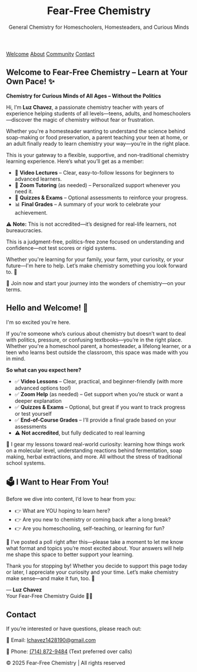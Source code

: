   <header>
    <h1>Fear-Free Chemistry</h1>
    <p>General Chemistry for Homeschoolers, Homesteaders, and Curious Minds</p>
  </header>

  <nav>
    <a href="#welcome">Welcome</a>
    <a href="#about">About</a>
    <a href="#community">Community</a>
    <a href="#contact">Contact</a>
  </nav>

  <section id="welcome">
    <h2>Welcome to Fear-Free Chemistry – Learn at Your Own Pace! ✨</h2>
    <p class="intro"><strong>Chemistry for Curious Minds of All Ages – Without the Politics</strong></p>
    <p class="intro">
      Hi, I’m <strong>Luz Chavez</strong>, a passionate chemistry teacher with years of experience helping students of all levels—teens, adults, and homeschoolers—discover the magic of chemistry without fear or frustration.
    </p>
    <p class="intro">
      Whether you're a homesteader wanting to understand the science behind soap-making or food preservation, a parent teaching your teen at home, or an adult finally ready to learn chemistry your way—you’re in the right place.
    </p>
    <p class="intro">
      This is your gateway to a flexible, supportive, and non-traditional chemistry learning experience. Here’s what you’ll get as a member:
    </p>
    <ul>
      <li>🧪 <strong>Video Lectures</strong> – Clear, easy-to-follow lessons for beginners to advanced learners.</li>
      <li>💬 <strong>Zoom Tutoring</strong> (as needed) – Personalized support whenever you need it.</li>
      <li>📝 <strong>Quizzes & Exams</strong> – Optional assessments to reinforce your progress.</li>
      <li>📊 <strong>Final Grades</strong> – A summary of your work to celebrate your achievement.</li>
    </ul>
    <p class="intro">
      ⚠️ <strong>Note:</strong> This is not accredited—it’s designed for real-life learners, not bureaucracies.
    </p>
    <p class="intro">
      This is a judgment-free, politics-free zone focused on understanding and confidence—not test scores or rigid systems.
    </p>
    <p class="intro">
      Whether you're learning for your family, your farm, your curiosity, or your future—I'm here to help. Let’s make chemistry something you look forward to. 🧡
    </p>
    <p class="intro highlight">🔬 Join now and start your journey into the wonders of chemistry—on your terms.</p>
  </section>

  <section id="about">
    <h2>Hello and Welcome! 👋</h2>
    <p class="intro">I'm so excited you're here.</p>
    <p class="intro">
      If you're someone who’s curious about chemistry but doesn’t want to deal with politics, pressure, or confusing textbooks—you’re in the right place. Whether you're a homeschool parent, a homesteader, a lifelong learner, or a teen who learns best outside the classroom, this space was made with you in mind.
    </p>
    <p class="intro"><strong>So what can you expect here?</strong></p>
    <ul>
      <li>✅ <strong>Video Lessons</strong> – Clear, practical, and beginner-friendly (with more advanced options too!)</li>
      <li>✅ <strong>Zoom Help</strong> (as needed) – Get support when you’re stuck or want a deeper explanation</li>
      <li>✅ <strong>Quizzes & Exams</strong> – Optional, but great if you want to track progress or test yourself</li>
      <li>✅ <strong>End-of-Course Grades</strong> – I’ll provide a final grade based on your assessments</li>
      <li>⚠️ <strong>Not accredited</strong>, but fully dedicated to real learning</li>
    </ul>
    <p class="intro">
      🌿 I gear my lessons toward real-world curiosity: learning how things work on a molecular level, understanding reactions behind fermentation, soap making, herbal extractions, and more. All without the stress of traditional school systems.
    </p>
  </section>

  <section id="community">
    <h2>🗳️ I Want to Hear From You!</h2>
    <p class="intro">
      Before we dive into content, I’d love to hear from you:
    </p>
    <ul>
      <li>👉 What are YOU hoping to learn here?</li>
      <li>👉 Are you new to chemistry or coming back after a long break?</li>
      <li>👉 Are you homeschooling, self-teaching, or learning for fun?</li>
    </ul>
    <p class="intro">
      📣 I’ve posted a poll right after this—please take a moment to let me know what format and topics you’re most excited about. Your answers will help me shape this space to better support your learning.
    </p>
    <p class="intro highlight">
      Thank you for stopping by! Whether you decide to support this page today or later, I appreciate your curiosity and your time. Let’s make chemistry make sense—and make it fun, too. 💛
    </p>
    <p class="intro">
      — <strong>Luz Chavez</strong><br>
      Your Fear-Free Chemistry Guide 🧪✨
    </p>
  </section>

  <section id="contact">
    <h2>Contact</h2>
    <p>If you’re interested or have questions, please reach out:</p>
    <div class="contact-info">
      <p>📧 Email: <a href="mailto:lchavez1428190@gmail.com">lchavez1428190@gmail.com</a></p>
      <p>📱 Phone: <a href="tel:7148729484">(714) 872-9484</a> (Text preferred over calls)</p>
    </div>
  </section>

  <footer>
    &copy; 2025 Fear-Free Chemistry | All rights reserved
  </footer>

</body>
</html>

